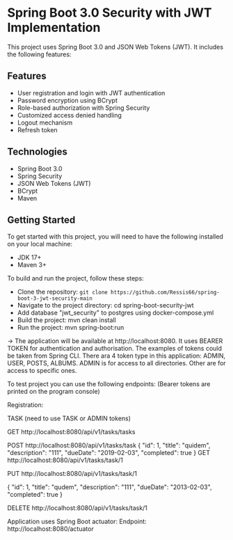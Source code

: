 # Spring Boot 3.0 Security with JWT Implementation
This project uses Spring Boot 3.0 and JSON Web Tokens (JWT). It includes the following features:

## Features
* User registration and login with JWT authentication
* Password encryption using BCrypt
* Role-based authorization with Spring Security
* Customized access denied handling
* Logout mechanism
* Refresh token

## Technologies
* Spring Boot 3.0
* Spring Security
* JSON Web Tokens (JWT)
* BCrypt
* Maven
 
## Getting Started
To get started with this project, you will need to have the following installed on your local machine:

* JDK 17+
* Maven 3+


To build and run the project, follow these steps:

* Clone the repository: `git clone https://github.com/Ressis66/spring-boot-3-jwt-security-main`
* Navigate to the project directory: cd spring-boot-security-jwt
* Add database "jwt_security" to postgres using docker-compose.yml
* Build the project: mvn clean install
* Run the project: mvn spring-boot:run 

-> The application will be available at http://localhost:8080. It uses BEARER TOKEN for authentication and authorisation.
The examples of tokens could be taken from Spring CLI. There ara 4 token type in this application: ADMIN, USER, POSTS, ALBUMS.
ADMIN is for access to all directories. Other are for access to specific ones.

To test project you can use the following endpoints:
(Bearer tokens are printed on the program console)

Registration:

TASK (need to use TASK or ADMIN tokens)

GET http://localhost:8080/api/v1/tasks/tasks

POST http://localhost:8080/api/v1/tasks/task
{
"id": 1,
"title": "quidem",
"description": "111",
"dueDate": "2019-02-03",
"completed": true
}
GET http://localhost:8080/api/v1/tasks/task/1

PUT http://localhost:8080/api/v1/tasks/task/1

{
"id": 1,
"title": "qudem",
"description": "111",
"dueDate": "2013-02-03",
"completed": true
}

DELETE http://localhost:8080/api/v1/tasks/task/1

Application uses Spring Boot actuator:
Endpoint: http://localhost:8080/actuator